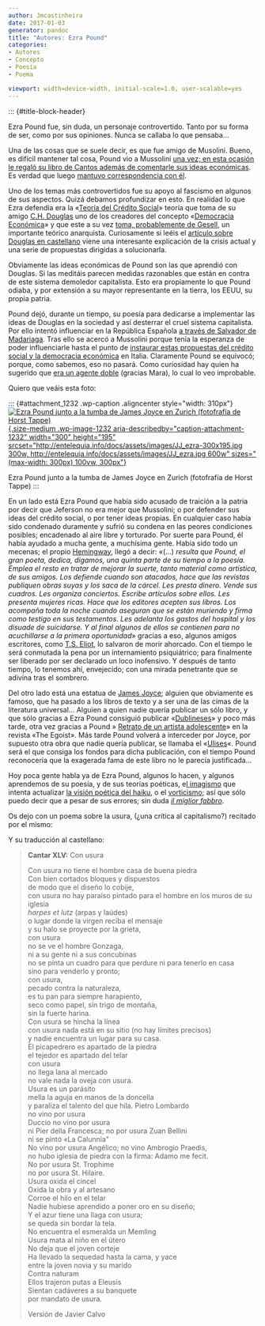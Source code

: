 ```yaml
---
author: Jmcastinheira
date: 2017-01-03
generator: pandoc
title: "Autores: Ezra Pound"
categories:
- Autores
- Concepto
- Poesía
- Poema

viewport: width=device-width, initial-scale=1.0, user-scalable=yes
---
```


::: {#title-block-header}

Ezra Pound fue, sin duda, un personaje controvertido. Tanto por su forma
de ser, como por sus opiniones. Nunca se callaba lo que pensaba...

Una de las cosas que se suele decir, es que fue amigo de Musolini.
Bueno, es difícil mantener tal cosa, Pound vio a Mussolini [una vez; en
esta ocasión le regaló su libro de Cantos además de comentarle sus ideas
económicas](http://it.wikipedia.org/wiki/Ezra_Pound#Il_legame_con_il_Fascismo).
Es verdad que luego [mantuvo correspondencia con
él](http://docs.google.com/viewer?a=v&q=cache:Qccf2WD89x4J:www.ddooss.org/articulos/textos/Ezra_Pound_Cartas_a_Mussolini.pdf+Mussolini+C.H.+Douglas&hl=es&gl=es&pid=bl&srcid=ADGEESgwjIaO7WirDJDcV-wOXDRGCoiO8CvAhdPJ4uXfnhHsTObZRrgH_aOKxtW6Qt8DdeikJrxfFLVL0UyNpFFvvVe1lKeN-ojpTOi9edJxEVbmgGx87orqIKYTiUJTcftX1jGrWB40&sig=AHIEtbQux_VXq1bIIYLEFr4smJIBEj1eQg).

Uno de los temas más controvertidos fue su apoyo al fascismo en algunos
de sus aspectos. Quizá debamos profundizar en esto. En realidad lo que
Ezra defendía era la «[Teoría del Crédito
Social](http://es.wikipedia.org/wiki/Cr%C3%A9dito_social)» teoría que
toma de su amigo [C.H.
Douglas](http://en.wikipedia.org/wiki/C.H._Douglas) uno de los creadores
del concepto «[Democracia
Económica](http://es.wikipedia.org/wiki/Democracia_econ%C3%B3mica)» y
que este a su vez [toma, probablemente de
Gesell](http://elfrentenegro.blogspot.com/2008/12/silvio-gesell-el-de-los-anarquistas.html),
un importante teórico anarquista. Curiosamente si leéis el [artículo
sobre Douglas en castellano](http://es.wikipedia.org/wiki/C.H._Douglas)
viene una interesante explicación de la crisis actual y una serie de
propuestas dirigidas a solucionarla.

Obviamente las ideas económicas de Pound son las que aprendió con
Douglas. Si las meditáis parecen medidas razonables que están en contra
de este sistema demoledor capitalista. Esto era propiamente lo que Pound
odiaba, y por extensión a su mayor representante en la tierra, los EEUU,
su propia patria.

Pound dejó, durante un tiempo, su poesía para dedicarse a implementar
las ideas de Douglas en la sociedad y así desterrar el cruel sistema
capitalista. Por ello intentó influenciar en la República Española [a
través de Salvador de
Madariaga](http://www.archive.org/stream/LettersOfEzraPound1907-1941/letters_djvu.txt).
Tras ello se acercó a Mussolini porque tenía la esperanza de poder
influenciarle hasta el punto de [instaurar estas propuestas del crédito
social y la democracia
económica](http://books.google.es/books?id=hjJ7uj0zWN8C&dq) en Italia.
Claramente Pound se equivocó; porque, como sabemos, eso no pasará. Como
curiosidad hay quien ha sugerido que [era un agente
doble](http://www.lavanguardia.com/libros/20110511/54153357440/justo-navarro-y-si-ezra-pound-hubiera-sido-un-agente-doble.html)
(gracias Mara), lo cual lo veo improbable.

Quiero que veáis esta foto:

::: {#attachment_1232 .wp-caption .aligncenter style="width: 310px"}
[![Ezra Pound junto a la tumba de James Joyce en Zurich (fotofrafía de
Horst
Tappe)](http://entelequia.info/docs/assets/images/JJ_ezra-300x195.jpg){.size-medium
.wp-image-1232 aria-describedby="caption-attachment-1232" width="300"
height="195"
srcset="http://entelequia.info/docs/assets/images/JJ_ezra-300x195.jpg 300w, http://entelequia.info/docs/assets/images/JJ_ezra.jpg 600w"
sizes="(max-width: 300px) 100vw, 300px"}](http://entelequia.info/docs/assets/images/JJ_ezra.jpg)

Ezra Pound junto a la tumba de James Joyce en Zurich (fotofrafía de
Horst Tappe)
:::

En un lado está Ezra Pound que había sido acusado de traición a la
patria por decir que Jeferson no era mejor que Mussolini; o por defender
sus ideas del crédito social, o por tener ideas propias. En cualquier
caso había sido condenado duramente y sufrió su condena en las peores
condiciones posibles; encadenado al aire libre y torturado. Por suerte
para Pound, él había ayudado a mucha gente, a muchísima gente. Había
sido todo un mecenas; el propio
[Hemingway](http://es.wikipedia.org/wiki/Ernest_Hemingway), llegó a
decir: «(...) *resulta que Pound, el gran poeta, dedica, digamos, una
quinta parte de su tiempo a la poesía. Emplea el resto en tratar de
mejorar la suerte, tanto material como artística, de sus amigos. Los
defiende cuando son atacados, hace que las revistas publiquen obras
suyas y los saca de la cárcel. Les presta dinero. Vende sus cuadros. Les
organiza conciertos. Escribe artículos sobre ellos. Les presenta mujeres
ricas. Hace que los editores acepten sus libros. Los acompaña toda la
noche cuando aseguran que se están muriendo y firma como testigo en sus
testamentos. Les adelanta los gastos del hospital y los disuade de
suicidarse. Y al final algunos de ellos se contienen para no
acuchillarse a la primera oportunidad*» gracias a eso, algunos amigos
escritores, como [T.S. Eliot](http://es.wikipedia.org/wiki/T._S._Eliot),
lo salvaron de morir ahorcado. Con el tiempo le será conmutada la pena
por un internamiento psiquiátrico; para finalmente ser liberado por ser
declarado un loco inofensivo. Y después de tanto tiempo, lo tenemos ahí,
envejecido; con una mirada penetrante que se adivina tras el sombrero.

Del otro lado está una estatua de [James
Joyce](http://es.wikipedia.org/wiki/James_Joyce); alguien que obviamente
es famoso, que ha pasado a los libros de texto y a ser una de las cimas
de la literatura universal... Alguien a quien nadie quería publicar un
sólo libro, y que sólo gracias a Ezra Pound consiguió publicar
«[Dublineses](http://es.wikipedia.org/wiki/Dublineses)» y poco más
tarde, otra vez gracias a Pound » [Retrato de un artista
adolescente](http://es.wikipedia.org/wiki/Retrato_del_artista_adolescente)»
en la revista «The Egoist». Más tarde Pound volverá a interceder por
Joyce, por supuesto otra obra que nadie quería publicar, se llamaba el
«[Ulises](http://es.wikipedia.org/wiki/Ulises_%28novela%29)«. Pound será
el que consiga los fondos para dicha publicación, con el tiempo Pound
reconocería que la exagerada fama de este libro no le parecía
justificada...

Hoy poca gente habla ya de Ezra Pound, algunos lo hacen, y algunos
aprendemos de su poesía, y de sus teorías poéticas, e[l
imagismo](http://en.wikipedia.org/wiki/Imagism) que intenta actualizar
[la visión poética del
haiku](http://es.wikipedia.org/wiki/M%C3%A9todo_ideogr%C3%A1mico), o el
[vorticismo](http://es.wikipedia.org/wiki/Vorticismo); así que sólo
puedo decir que a pesar de sus errores; sin duda [*il miglior
fabbro*](http://en.wikipedia.org/wiki/The_Waste_Land#Structure).

Os dejo con un poema sobre la usura, (¿una crítica al capitalismo?)
recitado por el mismo:

Y su traducción al castellano:

> **Cantar XLV:** Con usura
>
> Con usura no tiene el hombre casa de buena piedra\
> Con bien cortados bloques y dispuestos\
> de modo que el diseño lo cobije,\
> con usura no hay paraíso pintado para el hombre en los muros de su
> iglesia\
> *harpes et lutz* (arpas y laúdes)\
> o lugar donde la virgen reciba el mensaje\
> y su halo se proyecte por la grieta,\
> con usura\
> no se ve el hombre Gonzaga,\
> ni a su gente ni a sus concubinas\
> no se pinta un cuadro para que perdure ni para tenerlo en casa\
> sino para venderlo y pronto;\
> con usura,\
> pecado contra la naturaleza,\
> es tu pan para siempre harapiento,\
> seco como papel, sin trigo de montaña,\
> sin la fuerte harina.\
> Con usura se hincha la línea\
> con usura nada está en su sitio (no hay límites precisos)\
> y nadie encuentra un lugar para su casa.\
> El picapedrero es apartado de la piedra\
> el tejedor es apartado del telar\
> con usura\
> no llega lana al mercado\
> no vale nada la oveja con usura.\
> Usura es un parásito\
> mella la aguja en manos de la doncella\
> y paraliza el talento del que hila. Pietro Lombardo\
> no vino por usura\
> Duccio no vino por usura\
> ni Pier della Francesca; no por usura Zuan Bellini\
> ni se pintó «La Calunnia"\
> No vino por usura Angélico; no vino Ambrogio Praedis,\
> no hubo iglesia de piedra con la firma: Adamo me fecit.\
> No por usura St. Trophime\
> no por usura St. Hilaire.\
> Usura oxida el cincel\
> Oxida la obra y al artesano\
> Corroe el hilo en el telar\
> Nadie hubiese aprendido a poner oro en su diseño;\
> Y el azur tiene una llaga con usura;\
> se queda sin bordar la tela.\
> No encuentra el esmeralda un Memling\
> Usura mata al niño en el útero\
> No deja que el joven corteje\
> Ha llevado la sequedad hasta la cama, y yace\
> entre la joven novia y su marido\
> Contra naturam\
> Ellos trajeron putas a Eleusis\
> Sientan cadáveres a su banquete\
> por mandato de usura.
>
> Versión de Javier Calvo
